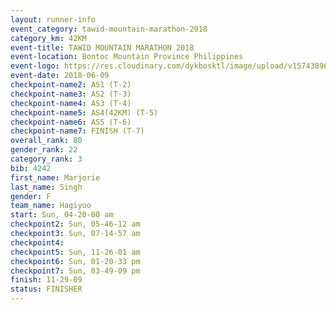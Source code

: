 ```yaml
---
layout: runner-info 
event_category: tawid-mountain-marathon-2018 
category_km: 42KM 
event-title: TAWID MOUNTAIN MARATHON 2018 
event-location: Bontoc Mountain Province Philippines 
event-logo: https://res.cloudinary.com/dykbosktl/image/upload/v1574389629/Logo/tawid2018_logo_t3op5o.png 
event-date: 2018-06-09 
checkpoint-name2: AS1 (T-2) 
checkpoint-name3: AS2 (T-3) 
checkpoint-name4: AS3 (T-4) 
checkpoint-name5: AS4(42KM) (T-5) 
checkpoint-name6: AS5 (T-6) 
checkpoint-name7: FINISH (T-7) 
overall_rank: 80
gender_rank: 22
category_rank: 3
bib: 4242
first_name: Marjorie
last_name: Singh
gender: F
team_name: Hagiyoo
start: Sun, 04-20-00 am
checkpoint2: Sun, 05-46-12 am
checkpoint3: Sun, 07-14-57 am
checkpoint4: 
checkpoint5: Sun, 11-26-01 am
checkpoint6: Sun, 01-20-33 pm
checkpoint7: Sun, 03-49-09 pm
finish: 11-29-09
status: FINISHER
---
```

